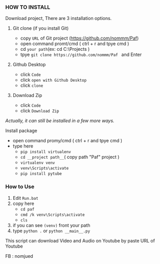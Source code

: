 ### **HOW TO INSTALL**

Download project, There are 3 installation options.

 1) Git clone (if you install Git)
    - copy `URL` of Git project (https://github.com/nommm/Paf)
    - open command promt/cmd ( ctrl + r and tpye cmd )
    - cd `your path`(ex: cd C:\Projects )
    - tpye `git clone https://github.com/nommm/Paf ` and Enter

 2) Github Desktop
    - click `Code`
    - click `open with Github Desktop`
    - click `clone`

 3) Download Zip
    - click `Code`
    - click `Download Zip`

_Actually, it can still be installed in a few more ways._

Install package

- open command promy/cmd ( ctrl + r and tpye cmd )
- type here 
  - `pip install virtualenv`
  - `cd __project path__`( copy path "Paf" project )
  - `virtualenv venv`
  - `venv\Scripts\activate`
  - `pip install pytube`

### **How to Use**

1) Edit `Run.bat` 
2) copy here 
   - `cd paf`
   - `cmd /k venv\Scripts\activate`
   - `cls`
3) if you can see `(venv)` front your path
4) type `python .` or `python __main__.py`




This script can download Video and Audio on Youtube by paste URL of Youtube 

FB : nomjued

